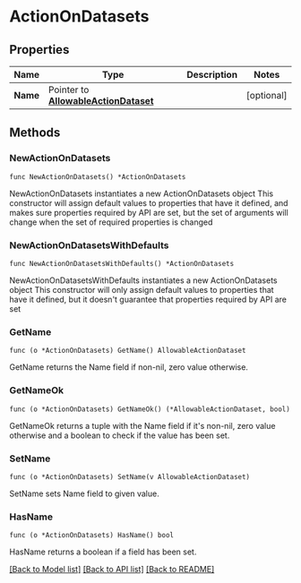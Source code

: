# ActionOnDatasets

## Properties

Name | Type | Description | Notes
------------ | ------------- | ------------- | -------------
**Name** | Pointer to [**AllowableActionDataset**](AllowableActionDataset.md) |  | [optional] 

## Methods

### NewActionOnDatasets

`func NewActionOnDatasets() *ActionOnDatasets`

NewActionOnDatasets instantiates a new ActionOnDatasets object
This constructor will assign default values to properties that have it defined,
and makes sure properties required by API are set, but the set of arguments
will change when the set of required properties is changed

### NewActionOnDatasetsWithDefaults

`func NewActionOnDatasetsWithDefaults() *ActionOnDatasets`

NewActionOnDatasetsWithDefaults instantiates a new ActionOnDatasets object
This constructor will only assign default values to properties that have it defined,
but it doesn't guarantee that properties required by API are set

### GetName

`func (o *ActionOnDatasets) GetName() AllowableActionDataset`

GetName returns the Name field if non-nil, zero value otherwise.

### GetNameOk

`func (o *ActionOnDatasets) GetNameOk() (*AllowableActionDataset, bool)`

GetNameOk returns a tuple with the Name field if it's non-nil, zero value otherwise
and a boolean to check if the value has been set.

### SetName

`func (o *ActionOnDatasets) SetName(v AllowableActionDataset)`

SetName sets Name field to given value.

### HasName

`func (o *ActionOnDatasets) HasName() bool`

HasName returns a boolean if a field has been set.


[[Back to Model list]](../README.md#documentation-for-models) [[Back to API list]](../README.md#documentation-for-api-endpoints) [[Back to README]](../README.md)



